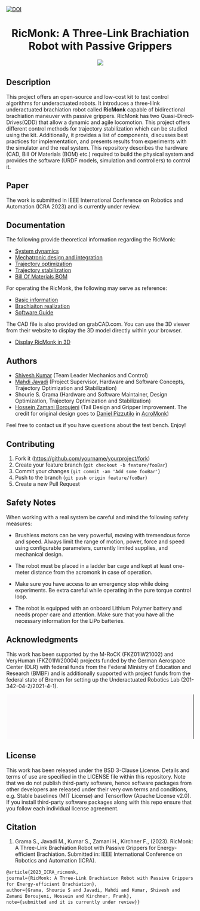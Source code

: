 [![DOI](https://zenodo.org/badge/689729904.svg)](https://zenodo.org/badge/latestdoi/689729904)

<div align="center">

# RicMonk: A Three-Link Brachiation Robot with Passive Grippers

</div>


<div align="center">
<img width="605" src="hardware/imagesAndGifs/ricmonk_bb.gif" />
</div>

## Description
This project offers an open-source and low-cost kit to test control algorithms for underactuated robots. 
It introduces a three-lilnk underactuated brachiation robot called **RicMonk** capable of bidirectional brachiation maneuver with passive grippers. 
RicMonk has two Quasi-Direct-Drives(QDD) that allow a dynamic and agile locomotion. 
This project offers different control methods for trajectory stabilization which can be studied using the kit. Additionally, it provides a list of components, discusses best practices for implementation, and presents results from experiments with the simulator and the real system. This repository describes the hardware (CAD, Bill Of Materials (BOM) etc.) required to build the physical system and provides the software (URDF models, simulation and controllers) to control it.


## Paper

The work is submitted in IEEE International Conference on Robotics and Automation (ICRA 2023) and is currently under review. 

## Documentation

The following provide theoretical information regarding the RicMonk:
- [System dynamics](/hardware/dynamic.md)
- [Mechatronic design and integration](/hardware/mechDesAndInt.md)
- [Trajectory optimization](/software/ricMonkTrajOptStab/software/python/simulation/behavior_generation/trajectory_optimization/trajOpt.md)
- [Trajectory stabilization](/software/ricMonkTrajOptStab/software/python/simulation/behavior_control/README.md)
- [Bill Of Materials BOM](/hardware/bills-of-materials.md)


For operating the RicMonk, the following may serve as reference:
- [Basic information](/docs/README.md)
- [Brachiaiton realization](/software/python/realSystemTests/multipleBrachiationRealize.md)
- [Software Guide](/software/python/README.md)

The CAD file is also provided on grabCAD.com. You can use the 3D viewer from their website to display the 3D model directly within your browser.
 - [Display RicMonk in 3D](https://grabcad.com/library/ricmonk-a-three-link-underactuated-brachiation-robot-with-passive-grippers-1)
## Authors #

* [Shivesh Kumar](https://robotik.dfki-bremen.de/en/about-us/staff/person/shku02) (Team Leader Mechanics and Control)
* [Mahdi Javadi](https://robotik.dfki-bremen.de/en/about-us/staff/person/maja04) (Project Supervisor, Hardware and Software Concepts, Trajectory Optimization and Stabilization)
* Shourie S. Grama (Hardware and Software Maintainer, Design Optimization, Trajectory Optimization and Stabilization)
* [Hossein Zamani Boroujeni](https://robotik.dfki-bremen.de/en/about-us/staff/person/hoza01) (Tail Design and Gripper Improvement. The credit for original design goes to [Daniel Pizzutilo](https://robotik.dfki-bremen.de/de/ueber-uns/mitarbeiter/dapi01) in [AcroMonk](https://github.com/dfki-ric-underactuated-lab/acromonk))

Feel free to contact us if you have questions about the test bench. Enjoy!

## Contributing

1. Fork it (<https://github.com/yourname/yourproject/fork>)
2. Create your feature branch (`git checkout -b feature/fooBar`)
3. Commit your changes (`git commit -am 'Add some fooBar'`)
4. Push to the branch (`git push origin feature/fooBar`)
5. Create a new Pull Request


## Safety Notes #

When working with a real system be careful and mind the following safety measures:

* Brushless motors can be very powerful, moving with tremendous force and speed. Always limit the range of motion, power, force and speed using configurable parameters, currently limited supplies, and mechanical design.

* The robot must be placed in a ladder bar cage and kept at least one-meter distance from the acromonk in case of operation.

* Make sure you have access to an emergency stop while doing experiments. Be extra careful while operating in the pure torque control loop.

* The robot is equipped with an onboard Lithium Polymer battery and needs proper care and attention. Make sure that you have all the necessary information for the LiPo batteries.



## Acknowledgments #
This work has been supported by the M-RoCK (FKZ01IW21002) and VeryHuman (FKZ01IW20004) projects funded by the German Aerospace Center (DLR) with federal funds from the Federal Ministry of Education and Research (BMBF) and is additionally supported with project funds from the federal state of Bremen for setting up the Underactuated Robotics Lab (201-342-04-2/2021-4-1).

<div align="center">
<img width="500" src="hardware/imagesAndGifs/Logo_Underactuated_Lab.gif" />
</div>

## License

This work has been released under the BSD 3-Clause License. Details and terms of use are specified in the LICENSE file within this repository. Note that we do not publish third-party software, hence software packages from other developers are released under their very own terms and conditions, e.g. Stable baselines (MIT License) and Tensorflow (Apache License v2.0). If you install third-party software packages along with this repo ensure that you follow each individual license agreement.

## Citation

1. Grama S., Javadi M., Kumar S., Zamani H., Kirchner F., (2023). RicMonk: A Three-Link Brachiation Robot with Passive Grippers for Energy-efficient Brachiation. Submitted in: IEEE International Conference on Robotics and Automation (ICRA).
```
@article{2023_ICRA_ricmonk,
journal={RicMonk: A Three-Link Brachiation Robot with Passive Grippers for Energy-efficient Brachiation}, 
author={Grama, Shourie S and Javadi, Mahdi and Kumar, Shivesh and Zamani Boroujeni, Hossein and Kirchner, Frank},
note={submitted and it is currently under review}}
```

